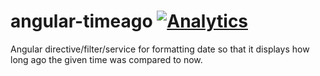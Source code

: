# angular-timeago [![Analytics](https://ga-beacon.appspot.com/UA-2694988-7/angular-timeago/readme?pixel)](https://github.com/yaru22/angular-timeago)
Angular directive/filter/service for formatting date so that it displays how long ago the given time was compared to now.
